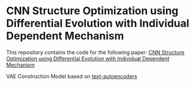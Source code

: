 # CNN Structure Optimization using Differential Evolution with Individual Dependent Mechanism
This repository contains the code for the following paper:
[CNN Structure Optimization using Differential Evolution with Individual Dependent Mechanism]()


VAE Construction Model based on [text-autoencoders](https://github.com/shentianxiao/text-autoencoders)
